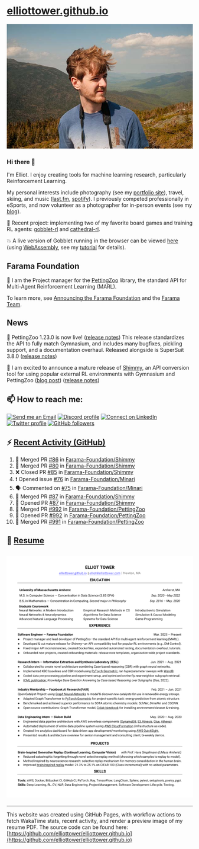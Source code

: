 # [elliottower.github.io](https://github.com/elliottower/elliottower.github.io)

[![A wild Elliot on Mt Washington](https://raw.githubusercontent.com/elliottower/elliottower.github.io/main/src/jpg/DSCF7539-600px.jpg?raw=true)](https://raw.githubusercontent.com/elliottower/elliottower.github.io/main/src/jpg/DSCF7539.jpg?raw=true)

### Hi there 👋

I'm Elliot. I enjoy creating tools for machine learning research, particularly Reinforcement Learning.

My personal interests include photography (see my [portfolio site](https://www.elliottower.com/)), travel, skiing, and music ([last.fm](https://www.last.fm/user/ajsdlfkwer), [spotify](https://open.spotify.com/user/12132818380)). I previously competed professionally in eSports, and now volunteer as a photographer for in-person events (see my [blog](https://www.elliottower.com/stories/?category=events)).

🤖 Recent project: implementing two of my favorite board games and training RL agents: [gobblet-rl](https://github.com/elliottower/gobblet-rl) and [cathedral-rl](https://github.com/elliottower/cathedral-rl). 

💥 A live version of Gobblet running in the browser can be viewed [here](https://elliottower.github.io/gobblet-rl/) (using [WebAssembly](https://webassembly.org/), see my [tutorial](https://github.com/elliottower/gobblet-rl/blob/main/tutorials/WebAssembly/web_assembly.md) for details).

## Farama Foundation

🚀 I am the Project manager for the [PettingZoo](https://github.com/Farama-Foundation/PettingZoo) library, the standard API for Multi-Agent Reinforcement Learning (MARL). 

To learn more, see [Announcing the Farama Foundation](https://farama.org/Announcing-The-Farama-Foundation) and the [Farama Team](https://farama.org/team).

## News

🎉 PettingZoo 1.23.0 is now live! ([release notes](https://github.com/Farama-Foundation/PettingZoo/releases/tag/1.23.0)) This release standardizes the API to fully match Gymnasium, and includes many bugfixes, pickling support, and a documentation overhaul. Released alongside is SuperSuit 3.8.0 ([release notes](https://github.com/Farama-Foundation/SuperSuit/releases/tag/3.8.0)) 

<!-- ![GitHub Release Date](https://img.shields.io/github/release-date/Farama-Foundation/PettingZoo) -->

🎉 I am excited to announce a mature release of [Shimmy](https://github.com/Farama-Foundation/Shimmy), an API conversion tool for using popular external RL environments with Gymnasium and PettingZoo ([blog post](https://farama.org/Announcing-Shimmy)) ([release notes](https://github.com/Farama-Foundation/Shimmy/releases/tag/v1.0.0)) 

## 📫 How to reach me:

 [![Send me an Email](https://img.shields.io/badge/email-elliot%40elliottower.com-blue)](mailto:elliot@elliottower.com)
 [![Discord profile](https://img.shields.io/badge/Discord-7289DA?style=flat&logo=discord&logoColor=white)](https://discord.com/users/83091537923145728)
 [![Connect on LinkedIn](https://img.shields.io/badge/--linkedin?label=LinkedIn&logo=LinkedIn&style=social)](https://www.linkedin.com/in/elliot-tower)
 [![Twitter profile](https://img.shields.io/twitter/follow/elliottower?style=social)](https://twitter.com/ElliotTower/)
 [![GitHub followers](https://img.shields.io/github/followers/elliottower?style=social)](https://github.com/elliottower/)

## ⚡ [Recent Activity (GitHub)](https://github.com/elliottower)

<!--START_SECTION:activity-->
1. 🎉 Merged PR [#86](https://github.com/Farama-Foundation/Shimmy/pull/86) in [Farama-Foundation/Shimmy](https://github.com/Farama-Foundation/Shimmy)
2. 🎉 Merged PR [#80](https://github.com/Farama-Foundation/Shimmy/pull/80) in [Farama-Foundation/Shimmy](https://github.com/Farama-Foundation/Shimmy)
3. ❌ Closed PR [#85](https://github.com/Farama-Foundation/Shimmy/pull/85) in [Farama-Foundation/Shimmy](https://github.com/Farama-Foundation/Shimmy)
4. ❗️ Opened issue [#76](https://github.com/Farama-Foundation/Minari/issues/76) in [Farama-Foundation/Minari](https://github.com/Farama-Foundation/Minari)
5. 🗣 Commented on [#75](https://github.com/Farama-Foundation/Minari/issues/75) in [Farama-Foundation/Minari](https://github.com/Farama-Foundation/Minari)
6. 🎉 Merged PR [#87](https://github.com/Farama-Foundation/Shimmy/pull/87) in [Farama-Foundation/Shimmy](https://github.com/Farama-Foundation/Shimmy)
7. 💪 Opened PR [#87](https://github.com/Farama-Foundation/Shimmy/pull/87) in [Farama-Foundation/Shimmy](https://github.com/Farama-Foundation/Shimmy)
8. 🎉 Merged PR [#992](https://github.com/Farama-Foundation/PettingZoo/pull/992) in [Farama-Foundation/PettingZoo](https://github.com/Farama-Foundation/PettingZoo)
9. 💪 Opened PR [#992](https://github.com/Farama-Foundation/PettingZoo/pull/992) in [Farama-Foundation/PettingZoo](https://github.com/Farama-Foundation/PettingZoo)
10. 🎉 Merged PR [#991](https://github.com/Farama-Foundation/PettingZoo/pull/991) in [Farama-Foundation/PettingZoo](https://github.com/Farama-Foundation/PettingZoo)
<!--END_SECTION:activity-->

## 📄 [Resume](https://elliottower.github.io/src/pdf/resume.pdf)

<!-- PDF-TO-MARKDOWN:START -->
![Page 1](src/png/page1.png "Page 1")
---
<!-- PDF-TO-MARKDOWN:END -->

----

This website was created using GitHub Pages, with workflow actions to fetch WakaTime stats, recent activity, and render a preview image of my resume PDF. The source code can be found here: [https://github.com/elliottower/elliottower.github.io](https://github.com/elliottower/elliottower.github.io)
